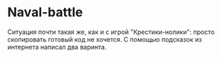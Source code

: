 # Naval-battle
Ситуация почти такая же, как и с игрой "Крестики-нолики": просто скопировать готовый код не хочется.
С помощью подсказок из интернета написал два варинта.
